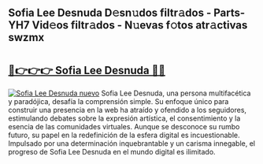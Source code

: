 ## Sofia Lee Desnuda D𝚎sn𝚞dos filtr𝚊dos - Parts-YH7 Vid𝚎os filtr𝚊dos - N𝚞evas f𝚘tos atr𝚊ctivas swzmx

# <h2><a href="http://mbdl74.tromn.icu/?c=Sofia+Lee+Desnuda">🔗👉👉👉 Sofia Lee Desnuda 🔗🔗</a></h2>

[![Sofia Lee Desnuda nuevo](https://i.imgur.com/pEAQMta.gif)](http://mbdl74.tromn.icu/?c=Sofia+Lee+Desnuda)
Sofia Lee Desnuda, una persona multifacética y paradójica, desafía la comprensión simple. Su enfoque único para construir una presencia en la web ha atraído y ofendido a los seguidores, estimulando debates sobre la expresión artística, el consentimiento y la esencia de las comunidades virtuales. Aunque se desconoce su rumbo futuro, su papel en la redefinición de la esfera digital es incuestionable. Impulsado por una determinación inquebrantable y un carisma innegable, el progreso de Sofia Lee Desnuda en el mundo digital es ilimitado.

